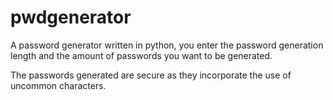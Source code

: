 # pwdgenerator
A password generator written in python, you enter the password generation length
and the amount of passwords you want to be generated.

The passwords generated are secure as they incorporate the use of uncommon characters.
